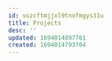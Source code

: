 ```yaml
---
id: vuzcftmjjxl9tnofmgys31u
title: Projects
desc: ''
updated: 1694014897761
created: 1694014793704
---
```


